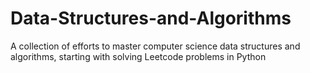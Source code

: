 # Data-Structures-and-Algorithms
A collection of efforts to master computer science data structures and algorithms, starting with solving Leetcode problems in Python
